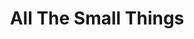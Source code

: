 ---
ee_id_thing: '4250'
site: '1'
type: '2'
inv_num: 2014-078
add_credit:
url: 2014-078-all-the-small-things-edition
title: All The Small Things
year: '2014'
display_year: '2014'
medium: Xerox and hand stamp on paper
dims:
pitch:
ps:
live_url:
youtube:
https://github.com/coryarcangel/alu:
imgs: all-the-small-things-2014-078-database-2-ih.jpg
subheading: "(Edition)"
download:
commission:
related:
layout: things-i-made
---